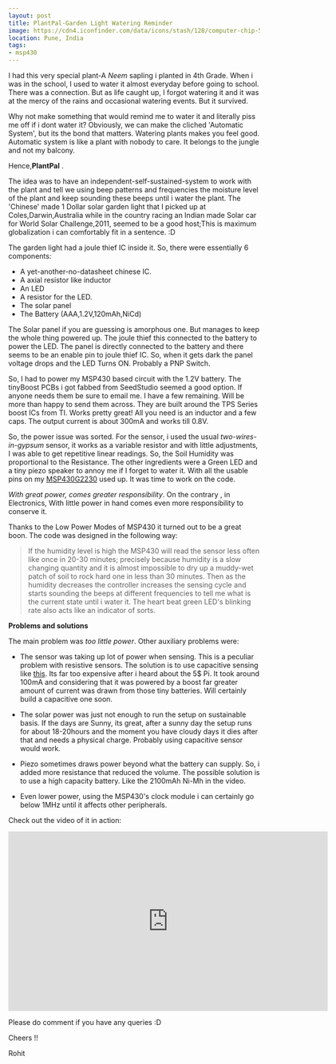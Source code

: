 ```yaml
---
layout: post
title: PlantPal-Garden Light Watering Reminder
image: https://cdn4.iconfinder.com/data/icons/stash/128/computer-chip-512.png 
location: Pune, India
tags:
- msp430
---
```


I had this very special plant-A *Neem* sapling i planted in 4th Grade. When i was in the school, I used to water it almost everyday before going to school. There was a connection. But as life caught up, I forgot watering it and it was at the mercy of the rains and occasional watering events. But it survived.

Why not make something that would remind me to water it and literally piss me off if i dont water it? Obviously, we can make the cliched 'Automatic System', but its the bond that matters. Watering plants makes you feel good. Automatic system is like a plant with nobody to care. It belongs to the jungle and not my balcony.

Hence,**PlantPal** .

The idea was to have an independent-self-sustained-system to work with the plant and tell we using beep patterns and frequencies the moisture level of the plant and keep sounding these beeps until i water the plant. The 'Chinese' made 1 Dollar solar garden light that I picked up at Coles,Darwin,Australia while in the country racing an Indian made Solar car for World Solar Challenge,2011, seemed to be a good host;This is maximum globalization i can comfortably fit in a sentence. :D

The garden light had a joule thief IC inside it. So, there were essentially 6 components:

- A yet-another-no-datasheet chinese IC.
- A axial resistor like inductor
- An LED
- A resistor for the LED.
- The solar panel
- The Battery (AAA,1.2V,120mAh,NiCd)

The Solar panel if you are guessing is amorphous one. But manages to keep the whole thing powered up. The joule thief this connected to the battery to power the LED. The panel is directly connected to the battery and there seems to be an enable pin to joule thief IC. So, when it gets dark the panel voltage drops and the LED Turns ON. Probably a PNP Switch.

So, I had to power my MSP430 based circuit with the 1.2V battery. The tinyBoost PCBs i got fabbed from SeedStudio seemed a good option. If anyone needs them be sure to email me. I have a few remaining. Will be more than happy to send them across. They are built around the TPS Series boost ICs from TI. Works pretty great! All you need is an inductor and a few caps. The output current is about 300mA and works till 0.8V.

So, the power issue was sorted. For the sensor, i used the usual *two-wires-in-gypsum* sensor, it works as a variable resistor and with little adjustments, I was able to get repetitive linear readings. So, the Soil Humidity was proportional to the Resistance. The other ingredients were a Green LED and a tiny piezo speaker to annoy me if I forget to water it. With all the usable pins on my [MSP430G2230](http://www.ti.com/product/msp430g2230) used up. It was time to work on the code.  

*With great power, comes greater responsibility*. On the contrary , in Electronics, With little power in hand comes even more responsibility to conserve it.

Thanks to the Low Power Modes of MSP430 it turned out to be a great boon. The code was designed in the following way:

> If the humidity level is high the MSP430 will read the sensor less often like once in 20-30 minutes; precisely because humidity is a slow changing quantity and it is almost impossible to dry up a muddy-wet patch of soil to rock hard one in less than 30 minutes. Then as the humidity decreases the controller increases the sensing cycle and starts sounding the beeps at different frequencies to tell me what is the current state until i water it. The heart beat green LED's blinking rate also acts like an indicator of sorts.

**Problems and solutions**

The main problem was *too little power*. Other auxiliary problems were:

- The sensor was taking up lot of power when sensing. This is a peculiar problem with resistive sensors. The solution is to use capacitive sensing like [this](https://www.tindie.com/products/miceuz/i2c-soil-moisture-sensor/). Its far too expensive after i heard about the 5$ Pi. It took around 100mA and considering that it was powered by a boost far greater amount of current was drawn from those tiny batteries. Will certainly build a capacitive one soon. 

- The solar power was just not enough to run the setup on sustainable basis. If the days are Sunny, its great, after a sunny day the setup runs for about 18-20hours and the moment you have cloudy days it dies after that and needs a physical charge. Probably using capacitive sensor would work.

- Piezo sometimes draws power beyond what the battery can supply. So, i added more resistance that reduced the volume. The possible solution is to use a high capacity battery. Like the 2100mAh Ni-Mh in the video.

- Even lower power, using the MSP430's clock module i can certainly go below 1MHz until it affects other peripherals.

Check out the video of it in action:

<iframe width="640" height="360" src="https://www.youtube.com/embed/2O21kL86JAI" frameborder="0" allowfullscreen></iframe>

Please do comment if you have any queries :D


Cheers !!

Rohit 







 
